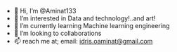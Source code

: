 - 👋 Hi, I’m @Aminat133
- 👀 I’m interested in Data and technology!..and art!
- 🌱 I’m currently learning Machine learning engineering
- 💞️ I’m looking to collaborations
- 📫 reach me at; email: idris.oaminat@gmail.com

<!---
Aminat133/Aminat133 is a ✨ special ✨ repository because its `README.md` (this file) appears on your GitHub profile.
You can click the Preview link to take a look at your changes.
--->
